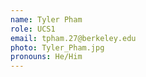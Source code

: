 ```yaml
---
name: Tyler Pham
role: UCS1
email: tpham.27@berkeley.edu
photo: Tyler_Pham.jpg
pronouns: He/Him
---
```


